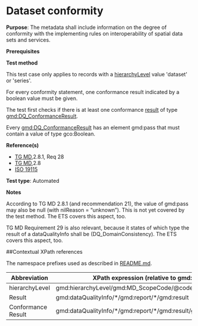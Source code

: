 # Dataset conformity

**Purpose**: The metadata shall include information on the degree of conformity with the implementing
rules on interoperability of spatial data sets and services.

**Prerequisites**

**Test method**

This test case only applies to records with a [hierarchyLevel](#hierarchyLevel) value 'dataset' or 'series'.

For every conformity statement, one conformance result indicated by a boolean value must be given.

The test first checks if there is at least one conformance [result](#result) of type [gmd:DQ_ConformanceResult](#ConformanceResult).

Every [gmd:DQ_ConformanceResult](#ConformanceResult) has an element gmd:pass that must contain a value of type gco:Boolean.

**Reference(s)**	 

* [TG MD](http://inspire.ec.europa.eu/id/ats/metadata/1.3/iso-19115-19119/README#ref_TG_MD),2.8.1, Req 28
* [TG MD](http://inspire.ec.europa.eu/id/ats/metadata/1.3/iso-19115-19119/README#ref_TG_MD),2.8
* [ISO 19115](http://inspire.ec.europa.eu/id/ats/metadata/1.3/iso-19115-19119/README#ref_ISO_19115)

**Test type**: Automated

**Notes**

According to TG MD 2.8.1 (and recommendation 21), the value of gmd:pass may also be null (with nilReason = “unknown”). This is not yet covered by the test method. The ETS covers this aspect, too.

TG MD Requirement 29 is also relevant, because it states of which type the result of a dataQualityInfo shall be (DQ_DomainConsistency). The ETS covers this aspect, too.

##Contextual XPath references

The namespace prefixes used as described in [README.md](http://inspire.ec.europa.eu/id/ats/metadata/1.3/iso-19115-19119/README#namespaces).

Abbreviation                                   |  XPath expression (relative to gmd:MD_Metadata)
-----------------------------------------------| -------------------------------------------------------------------------
<a name="hierarchyLevel"></a> hierarchyLevel | gmd:hierarchyLevel/gmd:MD_ScopeCode/@codeListValue
<a name="result"></a> Result   | gmd:dataQualityInfo/\*/gmd:report/\*/gmd:result
<a name="ConformanceResult"></a> Conformance Result   | gmd:dataQualityInfo/\*/gmd:report/\*/gmd:result/gmd:DQ_ConformanceResult
